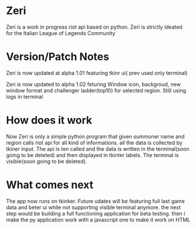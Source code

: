 # Zeri 

Zeri is a work in progress riot api based on python. Zeri is strictly ideated for the Italian League of Legends Community

# Version/Patch Notes

Zeri is now updated at alpha 1.01 featuring tkinr ui( prev used only terminal)

Zeri is now updated to alpha 1.02 feturing Window icon, backgroud, new window format and challenger ladder(top10) for selected region. Still using logs in terminal

# How does it work

Now Zeri is only a simple python program that given summoner name and region calls riot api for all kind of informations.
all the data is collected by tkiner input. The api is ten called and the data is written in the terminal(soon going to be deleted) and then displayed in tkinter labels. The terminal is visible(soon going to be deleted).

# What comes next

The app now runs on tkinker. Future udates will be featuring full last game data and beter ui while not supporting visible terminal anymore.
the next step would be building a full functioning application for beta testing.
then i make the py application work with a javascript one to make it work on HTML
